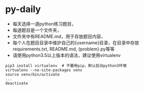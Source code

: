 # py-daily
* 每天选择一道python练习题目，
* 每道题目是一个文件夹，
* 文件夹中有README.md，用于存放题目内容，
* 每个人在题目目录中维护自己的{username}目录，在目录中存放requirements.txt, README.md, {problem}.py等等
* 请使用python3.5以上版本的语法，建议使用virtualenv
```
pip3 install virtualenv  # 不要用pip，默认启动python3环境
virtualenv --no-site-packages venv
source venv/bin/activate
...
deactivate
```
